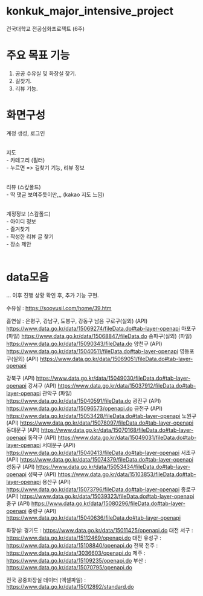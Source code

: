 # konkuk_major_intensive_project
건국대학교 전공심화프로젝트 (6주)

# 주요 목표 기능
1. 공공 수유실 및 화장실 찾기.
2. 길찾기.
3. 리뷰 기능.
   <br>

# 화면구성 

계정 생성, 로그인<br><br>

지도<br>
	- 카테고리 (필터) <br>
	- 누르면 => 길찾기 기능, 리뷰 정보<br><br>

리뷰 (스캎폴드)<br>
	- 딱 댓글 보여주듯이만,,, (kakao 지도 느낌)<br><br>

계정정보 (스캎폴드)<br>
	- 아이디 정보<br>
	- 즐겨찾기 <br>
	- 작성한 리뷰 글 찾기<br>
	- 장소 제안<br><br>


# data모음
   ... 이후 진행 상황 확인 후, 추가 기능 구현.

   수유실 : https://sooyusil.com/home/39.htm

   흡연실 :
   은평구, 강남구, 도봉구, 강동구 남음
구로구(실외) (API) https://www.data.go.kr/data/15069274/fileData.do#tab-layer-openapi
마포구 (파일) https://www.data.go.kr/data/15068847/fileData.do
송파구(실외) (파일) https://www.data.go.kr/data/15090343/fileData.do
양천구 (API) https://www.data.go.kr/data/15040511/fileData.do#tab-layer-openapi
영등포구(실외) (API) https://www.data.go.kr/data/15069051/fileData.do#tab-layer-openapi

강북구 (API) https://www.data.go.kr/data/15049030/fileData.do#tab-layer-openapi
강서구 (API) https://www.data.go.kr/data/15037912/fileData.do#tab-layer-openapi
관악구 (파일) https://www.data.go.kr/data/15040591/fileData.do
광진구 (API) https://www.data.go.kr/data/15096573/openapi.do
금천구 (API) https://www.data.go.kr/data/15053428/fileData.do#tab-layer-openapi
노원구 (API) https://www.data.go.kr/data/15078097/fileData.do#tab-layer-openapi
동대문구 (API) https://www.data.go.kr/data/15070168/fileData.do#tab-layer-openapi
동작구 (API) https://www.data.go.kr/data/15049031/fileData.do#tab-layer-openapi
서대문구 (API) https://www.data.go.kr/data/15040413/fileData.do#tab-layer-openapi
서초구 (API) https://www.data.go.kr/data/15074379/fileData.do#tab-layer-openapi
성동구 (API) https://www.data.go.kr/data/15053434/fileData.do#tab-layer-openapi
성북구 (API) https://www.data.go.kr/data/15103853/fileData.do#tab-layer-openapi
용산구 (API) https://www.data.go.kr/data/15073796/fileData.do#tab-layer-openapi
종로구 (API) https://www.data.go.kr/data/15039323/fileData.do#tab-layer-openapi
중구 (API) https://www.data.go.kr/data/15080296/fileData.do#tab-layer-openapi
중랑구 (API) https://www.data.go.kr/data/15040636/fileData.do#tab-layer-openapi

   화장실:
   경기도 : https://www.data.go.kr/data/15011425/openapi.do
   대전 서구 : https://www.data.go.kr/data/15112469/openapi.do
   대전 유성구 : https://www.data.go.kr/data/15108840/openapi.do
   전북 전주 : https://www.data.go.kr/data/3036603/openapi.do
   제주 : https://www.data.go.kr/data/15109235/openapi.do
   부산 : https://www.data.go.kr/data/15070795/openapi.do

   전국 공중화장실 데이터 (엑셀파일) : https://www.data.go.kr/data/15012892/standard.do
